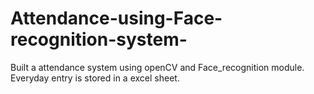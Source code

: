 # Attendance-using-Face-recognition-system-
Built a attendance system using openCV and Face_recognition module. Everyday entry is stored in a excel sheet.
